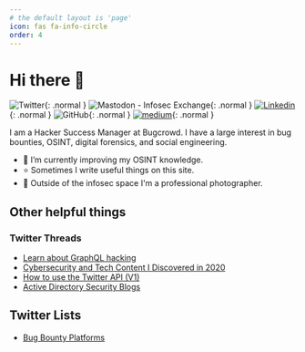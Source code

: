 ```yaml
---
# the default layout is 'page'
icon: fas fa-info-circle
order: 4
---
```


# Hi there 👋

![Twitter](https://img.shields.io/twitter/follow/drunkrhin0?style=social){: .normal }
![Mastodon - Infosec Exchange](https://img.shields.io/mastodon/follow/109299352016876860?domain=https%3A%2F%2Finfosec.exchange&style=social){: .normal }
[![Linkedin](https://img.shields.io/badge/-LinkedIn-222222?style=flat-square&logo=Linkedin&logoColor=white&link=https://www.linkedin.com/in/engincan-veske-b4a75b145/)](https://www.linkedin.com/in/tawilr/){: .normal }
![GitHub](https://img.shields.io/github/followers/drunkrhin0?style=social){: .normal }
[![medium](https://aleen42.github.io/badges/src/medium.svg)](https://medium.com/@drunkrhin0){: .normal }



I am a Hacker Success Manager at Bugcrowd. I have a large interest in bug bounties, OSINT, digital forensics, and social engineering.

- 🔭 I’m currently improving my OSINT knowledge.
- ⭐️ Sometimes I write useful things on this site.
- 📸 Outside of the infosec space I'm a professional photographer.

## Other helpful things

### Twitter Threads

- [Learn about GraphQL hacking](https://twitter.com/drunkrhin0/status/1375038146409271300)
- [Cybersecurity and Tech Content I Discovered in 2020](https://twitter.com/drunkrhin0/status/1344130685817085959)
- [How to use the Twitter API (V1)](https://twitter.com/drunkrhin0/status/1397099084704485379)
- [Active Directory Security Blogs](https://twitter.com/drunkrhin0/status/1564757368168099840)

## Twitter Lists

- [Bug Bounty Platforms](https://twitter.com/i/lists/1580830663925981184)
